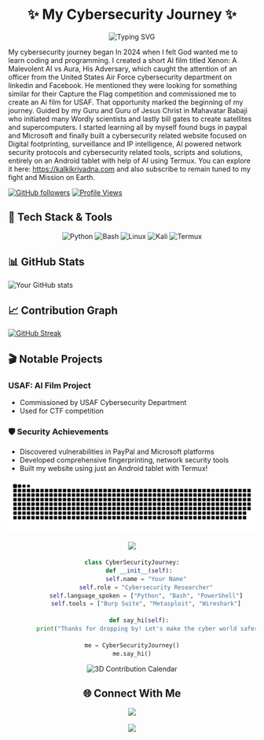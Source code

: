 <div align="center">

# ✨ My Cybersecurity Journey ✨

![Typing SVG](https://readme-typing-svg.demolab.com?font=Fira+Code&pause=1000&color=2C96F7&center=true&vCenter=true&width=500&lines=Cybersecurity+Researcher;Bug+Hunter;AI+%26+Security+Enthusiast)

</div>

My cybersecurity journey began In 2024  when I felt God wanted me to learn coding and programming. I created a short AI film titled Xenon: A Malevolent AI vs Aura, His Adversary, which caught the attention of an officer from the United States Air Force cybersecurity department on linkedin and Facebook. He mentioned they were looking for something similar for their Capture the Flag competition and commissioned me to create an Ai film for USAF. That opportunity marked the beginning of my journey. Guided by my Guru and Guru of Jesus Christ in Mahavatar Babaji who initiated many Wordly scientists and lastly bill gates to create satellites and supercomputers. I started learning all by myself found bugs in paypal and Microsoft and finally  built a cybersecurity related website focused on Digital footprinting, surveillance and IP intelligence, AI powered network security protocols and cybersecurity related tools, scripts and solutions, entirely on an Android tablet with help of AI using Termux. You can explore it here: https://kalkikrivadna.com and also subscribe to remain tuned to my fight and Mission on Earth. 

[![GitHub followers](https://img.shields.io/github/followers/krivadna?style=social)](https://github.com/krivadna)
[![Profile Views](https://komarev.com/ghpvc/?username=krivadna&color=blueviolet)](https://github.com/krivadna)

</div>


## 🚀 Tech Stack & Tools

<div align="center">

![Python](https://img.shields.io/badge/Python-3776AB?style=for-the-badge&logo=python&logoColor=white)
![Bash](https://img.shields.io/badge/Bash-4EAA25?style=for-the-badge&logo=gnu-bash&logoColor=white)
![Linux](https://img.shields.io/badge/Linux-FCC624?style=for-the-badge&logo=linux&logoColor=black)
![Kali](https://img.shields.io/badge/Kali-268BEE?style=for-the-badge&logo=kalilinux&logoColor=white)
![Termux](https://img.shields.io/badge/Termux-000000?style=for-the-badge&logo=terminal&logoColor=white)

</div>

## 📊 GitHub Stats



![Your GitHub stats](https://github-readme-stats.vercel.app/api?username=krivadna&show_icons=true&theme=radical)


## 📈 Contribution Graph



[![GitHub Streak](https://github-readme-streak-stats.herokuapp.com/?user=krivadna&theme=radical)](https://github.com/krivadna)




## 🎬 Notable Projects

### USAF: AI Film Project
- Commissioned by USAF Cybersecurity Department
- Used for CTF competition

### 🛡️ Security Achievements
- Discovered vulnerabilities in PayPal and Microsoft platforms
- Developed comprehensive fingerprinting, network security tools
- Built my website using just an Android tablet with Termux!

<!-- Animated Snake -->
<div align="center">
  <img src="https://raw.githubusercontent.com/platane/platane/output/github-contribution-grid-snake-dark.svg" alt="Snake animation" />
</div>

<div align="center">

<!-- Animated Skill Icons -->
<p align="center">
  <img src="https://skillicons.dev/icons?i=python,bash,linux,vim,vscode,git" />
</p>

<!-- Animated Code Block -->
```python
class CyberSecurityJourney:
    def __init__(self):
        self.name = "Your Name"
        self.role = "Cybersecurity Researcher"
        self.language_spoken = ["Python", "Bash", "PowerShell"]
        self.tools = ["Burp Suite", "Metasploit", "Wireshark"]
        
    def say_hi(self):
        print("Thanks for dropping by! Let's make the cyber world safer together!")

me = CyberSecurityJourney()
me.say_hi()
```

<!-- 3D Contribution Calendar -->
![3D Contribution Calendar](https://activity-graph.herokuapp.com/graph?username=krivadna&bg_color=1F222E&color=F8D866&line=F85D7F&point=FFFFFF&hide_border=true)

## 🌐 Connect With Me

<div align="center">
  <a href="https://kalkikrivadna.com">
    <img src="https://img.shields.io/badge/Website-kalkikrivadna.com-blue?style=for-the-badge&logo=google-chrome&logoColor=white"/>
  </a>
</div>

<!-- Animated Footer -->
<p align="center">
  <img src="https://capsule-render.vercel.app/api?type=waving&color=gradient&height=100&section=footer&animation=twinkling"/>
</p>


</div>
